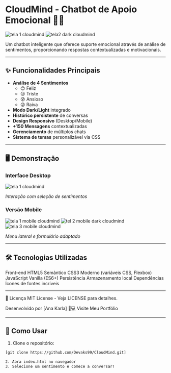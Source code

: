 # CloudMind - Chatbot de Apoio Emocional 🤖💬

![tela 1 cloudmind](https://github.com/user-attachments/assets/238b18d8-8e7d-456d-a522-0cf3efaa9c11)
![tela2 dark cloudmind](https://github.com/user-attachments/assets/e4be0b3b-4b80-4d3b-a65c-39c1a7aeffba)


Um chatbot inteligente que oferece suporte emocional através de análise de sentimentos, proporcionando respostas contextualizadas e motivacionais.

---

## ✨ Funcionalidades Principais
- **Análise de 4 Sentimentos**
  - 😊 Feliz
  - 😢 Triste
  - 😰 Ansioso
  - 😡 Raiva
- **Modo Dark/Light** integrado
- **Histórico persistente** de conversas
- **Design Responsivo** (Desktop/Mobile)
- **+150 Mensagens** contextualizadas
- **Gerenciamento** de múltiplos chats
- **Sistema de temas** personalizável via CSS

---

## 🖥️ Demonstração
### Interface Desktop
![tela 1 cloudmind](https://github.com/user-attachments/assets/389ef724-137d-49b4-8dec-d7ebc8068d2b)

*Interação com seleção de sentimentos*

### Versão Mobile
![tela 1 mobile cloudmind](https://github.com/user-attachments/assets/8555007a-6154-4975-8a3e-a5af3d61d2ed)
![tel 2 mobile dark cloudmind](https://github.com/user-attachments/assets/29a5fd42-4588-40aa-a7de-9aab35ca6089)
![tela 3 mobile cloudmind](https://github.com/user-attachments/assets/725db86a-379c-46d5-8a35-95cfc79fd747)

*Menu lateral e formulário adaptado*



---

## 🛠️ Tecnologias Utilizadas
Front-end
HTML5 Semântico
CSS3 Moderno (variáveis ​​CSS, Flexbox)
JavaScript Vanilla (ES6+)
Persistência
Armazenamento local
Dependências
Ícones de fontes incríveis

---

📄 Licença
MIT License - Veja LICENSE para detalhes.

Desenvolvido por [Ana Karla] 👨💻 Visite Meu Portfólio

---

## 🚀 Como Usar
1. Clone o repositório:
```bash
[git clone https://github.com/Devaks99/CloudMind.git]

2. Abra index.html no navegador
3. Selecione um sentimento e comece a conversar!


